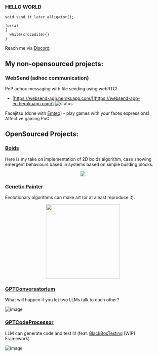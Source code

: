 ### HELLO WORLD

```
void send_it_later_alligator();

for(a)
{
  while(crocodile){}
}
```

Reach me via [Discord](discordapp.com/users/691353309868458056).

## My non-opensourced projects: 

### WebSend (adhoc communication)

PnP adhoc messaging with file sending using webRTC!
* [https://websend-app.herokuapp.com/](https://websend-app-eu.herokuapp.com/) ![status](https://img.shields.io/badge/status-up-green.svg)

Facejitsu (done with [Emteq](https://www.emteqlabs.com/)) - play games with your faces expressions! Affective gaming PoC.

   

## OpenSourced Projects: 

### [Boids](https://github.com/PeterWaIIace/Boids)

Here is my take on implementation of 2D boids algorithm, case showing emergent behaviours based in systems based on simple building blocks.

<p align="center">
  <img src=https://user-images.githubusercontent.com/40773550/221363441-8afa31f7-3d15-4258-a417-1056fa4e333d.gif>
</p>

### [Genetic Painter](https://github.com/PeterWaIIace/GeneticPainter)

Evolutionary algorithms can make art (or at aleast reproduce it).

<p align="center">
  <img src=https://user-images.githubusercontent.com/40773550/228100220-3f8be211-896a-440f-9829-57247c1e3208.gif width="240" height="240">
</p>

### [GPTConversatorium](https://github.com/PeterWaIIace/GPTConversatorium)

What will happen if you let two LLMs talk to each other? 

![image](https://user-images.githubusercontent.com/40773550/221328004-4e8bc586-06d5-4a8e-b592-d6674d0d2e36.png)

### [GPTCodeProcessor](https://github.com/PeterWaIIace/GPTCodeProcessor)

LLM can generate code and test it! (feat. [BlackBoxTesting](https://github.com/PeterWaIIace/BlackBoxTesting) [WIP] Framework)

![image](https://user-images.githubusercontent.com/40773550/218609556-b03af4a8-bbdd-4dc0-aa76-f0ffb5832244.png)


<!--
**PeterWaIIace/PeterWaIIace** is a ✨ _special_ ✨ repository because its `README.md` (this file) appears on your GitHub profile.

Here are some ideas to get you started:

- 🔭 I’m currently working on ...
- 🌱 I’m currently learning ...
- 👯 I’m looking to collaborate on ...
- 🤔 I’m looking for help with ...
- 💬 Ask me about ...
- 📫 How to reach me: ...
- 😄 Pronouns: ...
- ⚡ Fun fact: ...
-->

